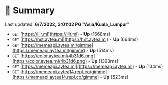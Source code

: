 # 📖 Summary
Last updated: **6/7/2022, 3:01:02 PG "Asia/Kuala_Lumpur"**

- `GET` [https://lilr.ml](https://lilr.ml) - **Up** (1668ms)
- `GET` [https://hst.aytea.ml](https://hst.aytea.ml) - **Up** (664ms)
- `GET` [https://memeapi.aytea.ml/gimme](https://memeapi.aytea.ml/gimme) - **Up** (514ms)
- `GET` [https://color.aytea.ml/4b31d6.png](https://color.aytea.ml/4b31d6.png) - **Up** (1393ms)
- `GET` [https://memeapi.aytea.ml](https://memeapi.aytea.ml) - **Up** (134ms)
- `GET` [https://memeapi.aytea14.repl.co/gimme](https://memeapi.aytea14.repl.co/gimme) - **Up** (523ms)
